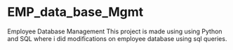 # EMP_data_base_Mgmt
Employee Database Management
This project is made using using Python and SQL where i did modifications on employee database using sql queries.
